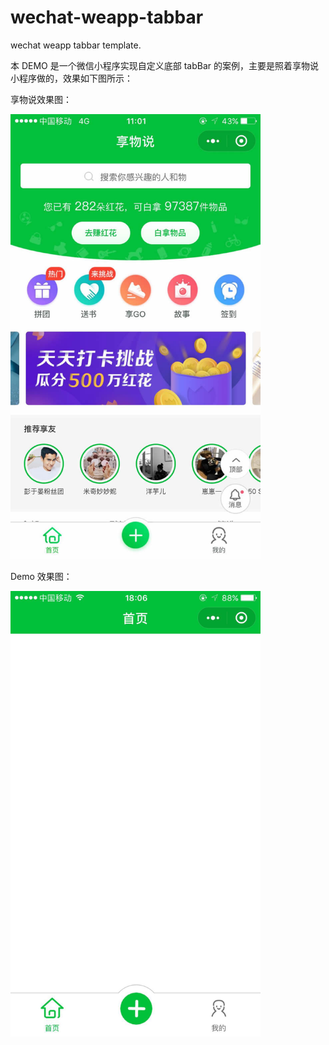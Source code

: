 # wechat-weapp-tabbar
wechat weapp tabbar template.

本 DEMO 是一个微信小程序实现自定义底部 tabBar 的案例，主要是照着享物说小程序做的，效果如下图所示：

享物说效果图：

<img src="https://github.com/jayjun0805/wechat-weapp-tabbar/blob/master/%E4%BA%AB%E7%89%A9%E8%AF%B4.jpg" width="400">

Demo 效果图：

<img src="https://github.com/jayjun0805/wechat-weapp-tabbar/blob/master/%E6%95%88%E6%9E%9C%E5%9B%BE.jpg" width="400">
